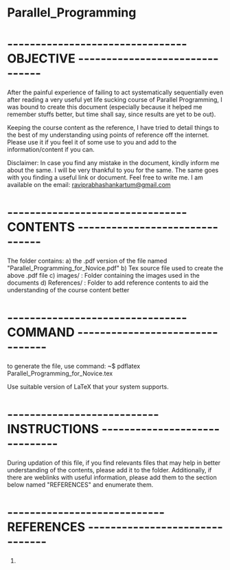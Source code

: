 # Parallel_Programming
# -------------------------------- OBJECTIVE -------------------------------
After the painful experience of failing to act systematically sequentially even after reading a very useful
yet life sucking course of Parallel Programming, I was bound to create this document (especially because it 
helped me remember stuffs better, but time shall say, since results are yet to be out). 

Keeping the course content as the reference, I have tried to detail things to the best of my understanding
using points of reference off the internet. Please use it if you feel it of some use to you and add to the
information/content if you can.

Disclaimer: 
In case you find any mistake in the document, kindly inform me about the same. I will be very thankful to you 
for the same. The same goes with you finding a useful link or document. Feel free to write me. I am available
on the email: raviprabhashankartum@gmail.com 


# -------------------------------- CONTENTS -------------------------------
The folder contains:
a) the .pdf version of the file named "Parallel_Programming_for_Novice.pdf"
b) Tex source file used to create the above .pdf file
c) images/ : Folder containing the images used in the documents
d) References/ : Folder to add reference contents to aid the understanding of the course content better

# -------------------------------- COMMAND --------------------------------
to generate the file, use command:
	~$ pdflatex Parallel_Programming_for_Novice.tex

Use suitable version of LaTeX that your system supports.

# --------------------------- INSTRUCTIONS ------------------------------
During updation of this file, if you find relevants files that may help in better understanding of the contents, please add it to the folder.
Additionally, if there are weblinks with useful information, please add them to the section below named "REFERENCES" and enumerate them.

#  ---------------------------- REFERENCES -------------------------------
1) 
